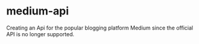 # medium-api
Creating an Api for the popular blogging platform Medium since the official API is no longer supported.
